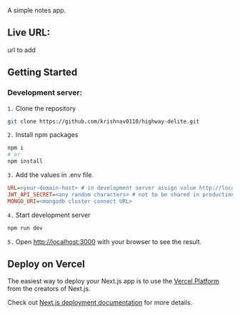 A simple notes app.

## Live URL:
url to add

## Getting Started

### Development server:

`1.` Clone the repository
```bash
git clone https://github.com/krishnav0110/highway-delite.git
```

`2.` Install npm packages
```bash
npm i
# or
npm install
```

`3.` Add the values in .env file.
```ini
URL=<your-domain-host> # in development server assign value http://localhost:3000
JWT_API_SECRET=<any random characters> # not to be shared in production
MONGO_URI=<mongodb cluster connect URL>
```

`4.` Start development server
```bash
npm run dev
```

`5.` Open [http://localhost:3000](http://localhost:3000) with your browser to see the result.

## Deploy on Vercel

The easiest way to deploy your Next.js app is to use the [Vercel Platform](https://vercel.com/new?utm_medium=default-template&filter=next.js&utm_source=create-next-app&utm_campaign=create-next-app-readme) from the creators of Next.js.

Check out [Next.js deployment documentation](https://nextjs.org/docs/app/building-your-application/deploying) for more details.
